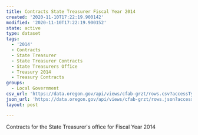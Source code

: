 ```yaml
---
title: Contracts State Treasurer Fiscal Year 2014
created: '2020-11-10T17:22:19.900142'
modified: '2020-11-10T17:22:19.900152'
state: active
type: dataset
tags:
  - '2014'
  - Contracts
  - State Treasurer
  - State Treasurer Contracts
  - State Treasurers Office
  - Treasury 2014
  - Treasury Contracts
groups:
  - Local Government
csv_url: 'https://data.oregon.gov/api/views/cfab-grzt/rows.csv?accessType=DOWNLOAD'
json_url: 'https://data.oregon.gov/api/views/cfab-grzt/rows.json?accessType=DOWNLOAD'
layout: post

---
```

Contracts for the State Treasurer's office for Fiscal Year 2014
